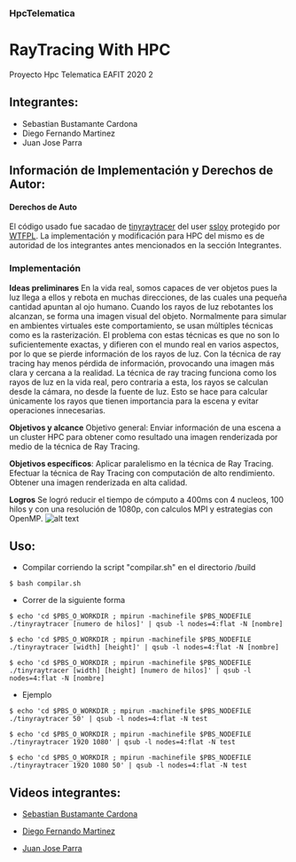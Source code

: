 
### HpcTelematica
# RayTracing With HPC
Proyecto Hpc Telematica EAFIT 2020 2

## Integrantes:
- Sebastian Bustamante Cardona
- Diego Fernando Martinez
- Juan Jose Parra

## Información de Implementación y Derechos de Autor:

#### Derechos de Auto
El código usado fue sacadao de [tinyraytracer](https://github.com/ssloy/tinyraytracer) del user [ssloy](https://github.com/ssloy) protegido por [WTFPL](https://en.wikipedia.org/wiki/WTFPL). La implementación y modificación para HPC del mismo es de autoridad de los integrantes antes mencionados en la sección Integrantes.

### Implementación
**Ideas preliminares**
En la vida real, somos capaces de ver objetos pues la luz llega a ellos y rebota en muchas direcciones, de las cuales una pequeña cantidad apuntan al ojo humano. Cuando los rayos de luz rebotantes los alcanzan, se forma una imagen visual del objeto.
Normalmente para simular en ambientes virtuales este comportamiento, se usan múltiples técnicas como es la rasterización. El problema con estas técnicas es que no son lo suficientemente exactas, y difieren con el mundo real en varios aspectos, por lo que se pierde información de los rayos de luz. Con la técnica de ray tracing hay menos pérdida de información, provocando una imagen más clara y cercana a la realidad. 
La técnica de ray tracing funciona como los rayos de luz en la vida real, pero contraria a esta, los rayos se calculan desde la cámara, no desde la fuente de luz. Esto se hace para calcular únicamente los rayos que tienen importancia para la escena y evitar operaciones innecesarias.

**Objetivos y alcance**
Objetivo general: Enviar información de una escena a un cluster HPC para obtener como resultado una imagen renderizada por medio de la técnica de Ray Tracing.

**Objetivos específicos**: 
Aplicar paralelismo en la técnica de Ray Tracing.
Efectuar la técnica de Ray Tracing con computación de alto rendimiento.
Obtener una imagen renderizada en alta calidad.

**Logros**
Se logró reducir el tiempo de cómputo a 400ms con 4 nucleos, 100 hilos y con una resolución de 1080p, con calculos MPI y estrategias con OpenMP.
![alt text](https://github.com/Ilianx/HpcTelematica/blob/master/Img/Hpcjpeg.png)

## Uso:
- Compilar corriendo la script "compilar.sh" en el directorio /build

`$ bash compilar.sh`
- Correr de la siguiente forma

`$ echo 'cd $PBS_O_WORKDIR ; mpirun -machinefile $PBS_NODEFILE ./tinyraytracer [numero de hilos]' | qsub -l nodes=4:flat -N [nombre]`

`$ echo 'cd $PBS_O_WORKDIR ; mpirun -machinefile $PBS_NODEFILE ./tinyraytracer [width] [height]' | qsub -l nodes=4:flat -N [nombre]`

`$ echo 'cd $PBS_O_WORKDIR ; mpirun -machinefile $PBS_NODEFILE ./tinyraytracer [width] [height] [numero de hilos]' | qsub -l nodes=4:flat -N [nombre]`

- Ejemplo

`$ echo 'cd $PBS_O_WORKDIR ; mpirun -machinefile $PBS_NODEFILE ./tinyraytracer 50' | qsub -l nodes=4:flat -N test`

`$ echo 'cd $PBS_O_WORKDIR ; mpirun -machinefile $PBS_NODEFILE ./tinyraytracer 1920 1080' | qsub -l nodes=4:flat -N test`

`$ echo 'cd $PBS_O_WORKDIR ; mpirun -machinefile $PBS_NODEFILE ./tinyraytracer 1920 1080 50' | qsub -l nodes=4:flat -N test`


## Videos integrantes:

- [Sebastian Bustamante Cardona](https://youtu.be/oS7-QFTQh0o)

- [Diego Fernando Martinez]()

- [Juan Jose Parra]()
